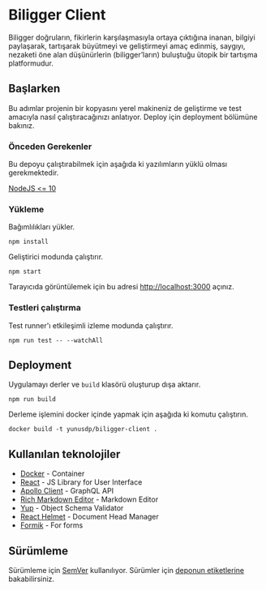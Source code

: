Biligger Client
=========
Biligger doğruların, fikirlerin karşılaşmasıyla ortaya çıktığına inanan, bilgiyi paylaşarak, tartışarak büyütmeyi ve geliştirmeyi amaç edinmiş, saygıyı, nezaketi öne alan düşünürlerin (biligger’ların) buluştuğu ütopik bir tartışma platformudur.

## Başlarken
Bu adımlar projenin bir kopyasını yerel makineniz de geliştirme ve test amacıyla nasıl çalıştıracağınızı anlatıyor. Deploy için deployment bölümüne bakınız.

### Önceden Gerekenler
Bu depoyu çalıştırabilmek için aşağıda ki yazılımların yüklü olması gerekmektedir.

[NodeJS <= 10](https://nodejs.org/en/download/package-manager/)

### Yükleme
Bağımlılıkları yükler.<br>
```
npm install
```

Geliştirici modunda çalıştırır.<br>
```
npm start
```
Tarayıcıda görüntülemek için bu adresi [http://localhost:3000](http://localhost:3000) açınız.

### Testleri çalıştırma
Test runner'ı etkileşimli izleme modunda çalıştırır.
```
npm run test -- --watchAll
```

## Deployment
Uygulamayı derler ve `build` klasörü oluşturup dışa aktarır.
```
npm run build
```

Derleme işlemini docker içinde yapmak için aşağıda ki komutu çalıştırın.
```
docker build -t yunusdp/biligger-client .
```

## Kullanılan teknolojiler
* [Docker](https://docker.com) - Container
* [React](https://reactjs.org) - JS Library for User Interface
* [Apollo Client](https://www.apollographql.com/docs/react/) - GraphQL API
* [Rich Markdown Editor](https://github.com/outline/rich-markdown-editor) - Markdown Editor
* [Yup](https://github.com/jquense/yup) - Object Schema Validator
* [React Helmet](https://github.com/nfl/react-helmet) - Document Head Manager
* [Formik](https://jaredpalmer.com/formik/) - For forms

## Sürümleme
Sürümleme için [SemVer](https://semver.org) kullanılıyor. Sürümler için [deponun etiketlerine](https://github.com/yunusd/biligger-client/tags) bakabilirsiniz.